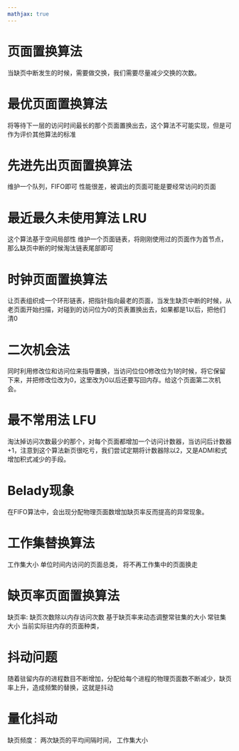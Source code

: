 ```yaml
---
mathjax: true
---
```




# 页面置换算法
 当缺页中断发生的时候，需要做交换，我们需要尽量减少交换的次数。
# 最优页面置换算法
 将等待下一层的访问时间最长的那个页面置换出去，这个算法不可能实现，但是可作为评价其他算法的标准
# 先进先出页面置换算法
 维护一个队列，FIFO即可
 性能很差，被调出的页面可能是要经常访问的页面
# 最近最久未使用算法 LRU
 这个算法基于空间局部性
 维护一个页面链表，将刚刚使用过的页面作为首节点，那么缺页中断的时候淘汰链表尾部即可
<!-- more -->
# 时钟页面置换算法
 让页表组织成一个环形链表，把指针指向最老的页面，当发生缺页中断的时候，从老页面开始扫描，对碰到的访问位为0的页表置换出去，如果都是1以后，把他们清0
# 二次机会法
 同时利用修改位和访问位来指导置换，当访问位位0修改位为1的时候，将它保留下来，并把修改位改为0，这里改为0以后还要写回内存。给这个页面第二次机会。
# 最不常用法 LFU
 淘汰掉访问次数最少的那个，对每个页面都增加一个访问计数器，当访问后计数器+1，注意到这个算法新页很吃亏，我们尝试定期将计数器除以2，又是ADMI和式增加积式减少的手段。
# Belady现象
 在FIFO算法中，会出现分配物理页面数增加缺页率反而提高的异常现象。
# 工作集替换算法
 工作集大小 单位时间内访问的页面总类，
 将不再工作集中的页面换走
# 缺页率页面置换算法
 缺页率: 缺页次数除以内存访问次数
 基于缺页率来动态调整常驻集的大小
 常驻集大小 当前实际驻内存的页面种类，
# 抖动问题
 随着驻留内存的进程数目不断增加，分配给每个进程的物理页面数不断减少，缺页率上升，造成频繁的替换，这就是抖动
# 量化抖动
 缺页频度： 两次缺页的平均间隔时间，
 工作集大小